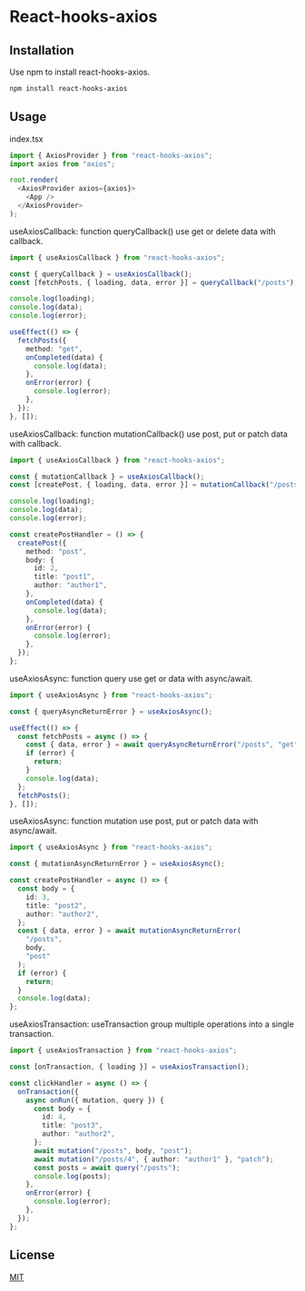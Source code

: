 # React-hooks-axios

## Installation

Use npm to install react-hooks-axios.

```bash
npm install react-hooks-axios
```

## Usage

index.tsx

```typescript
import { AxiosProvider } from "react-hooks-axios";
import axios from "axios";

root.render(
  <AxiosProvider axios={axios}>
    <App />
  </AxiosProvider>
);
```

useAxiosCallback: function queryCallback() use get or delete data with callback.

```typescript
import { useAxiosCallback } from "react-hooks-axios";

const { queryCallback } = useAxiosCallback();
const [fetchPosts, { loading, data, error }] = queryCallback("/posts");

console.log(loading);
console.log(data);
console.log(error);

useEffect(() => {
  fetchPosts({
    method: "get",
    onCompleted(data) {
      console.log(data);
    },
    onError(error) {
      console.log(error);
    },
  });
}, []);
```

useAxiosCallback: function mutationCallback() use post, put or patch data with callback.

```typescript
import { useAxiosCallback } from "react-hooks-axios";

const { mutationCallback } = useAxiosCallback();
const [createPost, { loading, data, error }] = mutationCallback("/posts");

console.log(loading);
console.log(data);
console.log(error);

const createPostHandler = () => {
  createPost({
    method: "post",
    body: {
      id: 2,
      title: "post1",
      author: "author1",
    },
    onCompleted(data) {
      console.log(data);
    },
    onError(error) {
      console.log(error);
    },
  });
};
```

useAxiosAsync: function query use get or data with async/await.

```typescript
import { useAxiosAsync } from "react-hooks-axios";

const { queryAsyncReturnError } = useAxiosAsync();

useEffect(() => {
  const fetchPosts = async () => {
    const { data, error } = await queryAsyncReturnError("/posts", "get");
    if (error) {
      return;
    }
    console.log(data);
  };
  fetchPosts();
}, []);
```

useAxiosAsync: function mutation use post, put or patch data with async/await.

```typescript
import { useAxiosAsync } from "react-hooks-axios";

const { mutationAsyncReturnError } = useAxiosAsync();

const createPostHandler = async () => {
  const body = {
    id: 3,
    title: "post2",
    author: "author2",
  };
  const { data, error } = await mutationAsyncReturnError(
    "/posts",
    body,
    "post"
  );
  if (error) {
    return;
  }
  console.log(data);
};
```

useAxiosTransaction: useTransaction group multiple operations into a single transaction.

```typescript
import { useAxiosTransaction } from "react-hooks-axios";

const [onTransaction, { loading }] = useAxiosTransaction();

const clickHandler = async () => {
  onTransaction({
    async onRun({ mutation, query }) {
      const body = {
        id: 4,
        title: "post3",
        author: "author2",
      };
      await mutation("/posts", body, "post");
      await mutation("/posts/4", { author: "author1" }, "patch");
      const posts = await query("/posts");
      console.log(posts);
    },
    onError(error) {
      console.log(error);
    },
  });
};
```

## License

[MIT](https://choosealicense.com/licenses/mit/)
